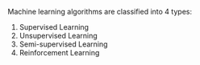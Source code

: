 Machine learning algorithms are classified into 4 types:

1. Supervised Learning
2. Unsupervised Learning
3. Semi-supervised Learning
4. Reinforcement Learning



